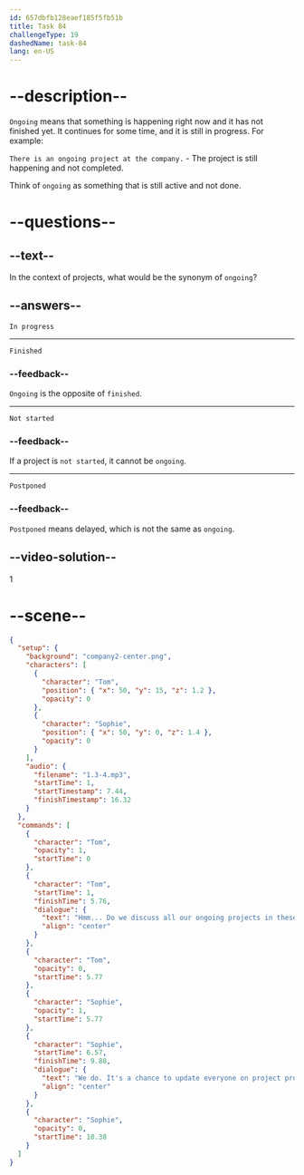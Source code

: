 ```yaml
---
id: 657dbfb128eaef185f5fb51b
title: Task 84
challengeType: 19
dashedName: task-84
lang: en-US
---
```


<!-- (audio) Tom: Hmm... Do we discuss all our ongoing projects in these meetings?
Sophie: We do. It's a chance to update everyone on project progress. -->

# --description--

`Ongoing` means that something is happening right now and it has not finished yet. It continues for some time, and it is still in progress. For example:

`There is an ongoing project at the company.` - The project is still happening and not completed.

Think of `ongoing` as something that is still active and not done.

# --questions--

## --text--

In the context of projects, what would be the synonym of `ongoing`?

## --answers--

`In progress`

---

`Finished`

### --feedback--

`Ongoing` is the opposite of `finished`.

---

`Not started`

### --feedback--

If a project is `not started`, it cannot be `ongoing`.

---

`Postponed`

### --feedback--

`Postponed` means delayed, which is not the same as `ongoing`.

## --video-solution--

1

# --scene--

```json
{
  "setup": {
    "background": "company2-center.png",
    "characters": [
      {
        "character": "Tom",
        "position": { "x": 50, "y": 15, "z": 1.2 },
        "opacity": 0
      },
      {
        "character": "Sophie",
        "position": { "x": 50, "y": 0, "z": 1.4 },
        "opacity": 0
      }
    ],
    "audio": {
      "filename": "1.3-4.mp3",
      "startTime": 1,
      "startTimestamp": 7.44,
      "finishTimestamp": 16.32
    }
  },
  "commands": [
    {
      "character": "Tom",
      "opacity": 1,
      "startTime": 0
    },
    {
      "character": "Tom",
      "startTime": 1,
      "finishTime": 5.76,
      "dialogue": {
        "text": "Hmm... Do we discuss all our ongoing projects in these meetings?",
        "align": "center"
      }
    },
    {
      "character": "Tom",
      "opacity": 0,
      "startTime": 5.77
    },
    {
      "character": "Sophie",
      "opacity": 1,
      "startTime": 5.77
    },
    {
      "character": "Sophie",
      "startTime": 6.57,
      "finishTime": 9.88,
      "dialogue": {
        "text": "We do. It's a chance to update everyone on project progress.",
        "align": "center"
      }
    },
    {
      "character": "Sophie",
      "opacity": 0,
      "startTime": 10.38
    }
  ]
}
```
